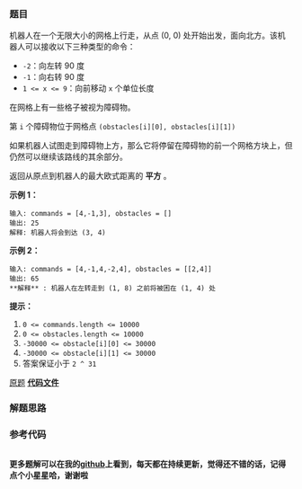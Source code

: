 ### 题目
机器人在一个无限大小的网格上行走，从点 (0, 0) 处开始出发，面向北方。该机器人可以接收以下三种类型的命令：

  * `-2`：向左转 90 度
  * `-1`：向右转 90 度
  * `1 <= x <= 9`：向前移动 `x` 个单位长度

在网格上有一些格子被视为障碍物。

第 `i` 个障碍物位于网格点  `(obstacles[i][0], obstacles[i][1])`

如果机器人试图走到障碍物上方，那么它将停留在障碍物的前一个网格方块上，但仍然可以继续该路线的其余部分。

返回从原点到机器人的最大欧式距离的 **平方** 。



**示例 1：**

    
    
    输入: commands = [4,-1,3], obstacles = []
    输出: 25
    解释: 机器人将会到达 (3, 4)
    

**示例  2：**

    
    
    输入: commands = [4,-1,4,-2,4], obstacles = [[2,4]]
    输出: 65
    **解释** : 机器人在左转走到 (1, 8) 之前将被困在 (1, 4) 处
    



**提示：**

  1. `0 <= commands.length <= 10000`
  2. `0 <= obstacles.length <= 10000`
  3. `-30000 <= obstacle[i][0] <= 30000`
  4. `-30000 <= obstacle[i][1] <= 30000`
  5. 答案保证小于 `2 ^ 31`

[原题](https://leetcode-cn.com/problems/walking-robot-simulation/)    **[代码文件]()**


### 解题思路




### 参考代码

```go


```




**更多题解可以在我的[github](https://github.com/LZH139/leetcode_Go)上看到，每天都在持续更新，觉得还不错的话，记得点个小星星哈，谢谢啦**
